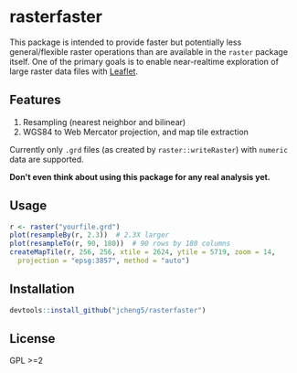 # rasterfaster

This package is intended to provide faster but potentially less general/flexible raster operations than are available in the `raster` package itself. One of the primary goals is to enable near-realtime exploration of large raster data files with [Leaflet](https://github.com/rstudio/leaflet).

## Features

1. Resampling (nearest neighbor and bilinear)
2. WGS84 to Web Mercator projection, and map tile extraction

Currently only `.grd` files (as created by `raster::writeRaster`) with `numeric` data are supported.

**Don't even think about using this package for any real analysis yet.**

## Usage

```r
r <- raster("yourfile.grd")
plot(resampleBy(r, 2.3))  # 2.3X larger
plot(resampleTo(r, 90, 180))  # 90 rows by 180 columns
createMapTile(r, 256, 256, xtile = 2624, ytile = 5719, zoom = 14,
  projection = "epsg:3857", method = "auto")
```

## Installation

```r
devtools::install_github("jcheng5/rasterfaster")
```

## License

GPL >=2
